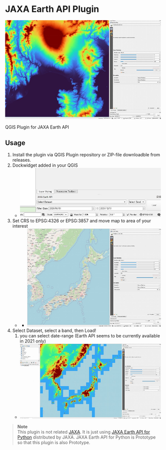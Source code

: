 # JAXA Earth API Plugin

<img src='./imgs/04.jpg'>

QGIS Plugin for JAXA Earth API

## Usage

1. Install the plugin via QGIS Plugin repository or ZIP-file downloadble from releases.
2. Dockwidget added in your QGIS
    - <img src='./imgs/01.jpg'>  
3. Set CRS to EPSG:4326 or EPSG:3857 and move map to area of your interest
    - - <img src='./imgs/02.jpg'>  
4. Select Dataset, select a band, then Load!
    1. you can select date-range (Earth API seems to be currently available in 2021 only)
    - <img src='./imgs/03.jpg'>  


> **Note**  
> This plugin is not related [JAXA](https://www.jaxa.jp/). It is just using [JAXA Earth API for Python](https://data.earth.jaxa.jp/api/python/index.html) distributed by JAXA. JAXA Earth API for Python is Prototype so that this plugin is also Prototype.